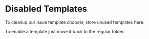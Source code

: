 # Disabled Templates
To cleanup our issue template chooser, store unused templates here.

To enable a template just move it back to the regular folder.